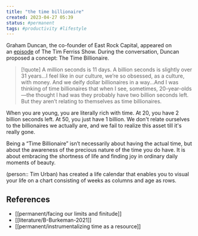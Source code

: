 ```yaml
---
title: "the time billionaire"
created: 2023-04-27 05:39
status: #permanent
tags: #productivity #lifestyle 
---
```


Graham Duncan, the co-founder of East Rock Capital, appeared on an [episode](https://click.convertkit-mail4.com/o8u9qonn4whqhkr3oqxhg/p8heh9hz3zn399iq/aHR0cHM6Ly90aW0uYmxvZy8yMDE5LzAzLzAxL3RoZS10aW0tZmVycmlzcy1zaG93LXRyYW5zY3JpcHRzLWdyYWhhbS1kdW5jYW4tMzYyLw==) of The Tim Ferriss Show. During the conversation, Duncan proposed a concept: The Time Billionaire.

> [!quote] A million seconds is 11 days. A billion seconds is slightly over 31 years...I feel like in our culture, we’re so obsessed, as a culture, with money. And we deify dollar billionaires in a way...And I was thinking of time billionaires that when I see, sometimes, 20-year-olds—the thought I had was they probably have two billion seconds left. But they aren’t relating to themselves as time billionaires.

When you are young, you are literally rich with time. At 20, you have 2 billion seconds left. At 50, you just have 1 billion. We don't relate ourselves to the billionaires we actually are, and we fail to realize this asset till it's really gone.

Being a “Time Billionaire” isn’t necessarily about having the actual time, but about the awareness of the precious nature of the time you do have. It is about embracing the shortness of life and finding joy in ordinary daily moments of beauty.

(person:: Tim Urban) has created a life calendar that enables you to visual your life on a chart consisting of weeks as columns and age as rows.

## References

- [[permanent/facing our limits and finitude]]
- [[literature/B-Burkeman-2021]]
- [[permanent/instrumentalizing time as a resource]]